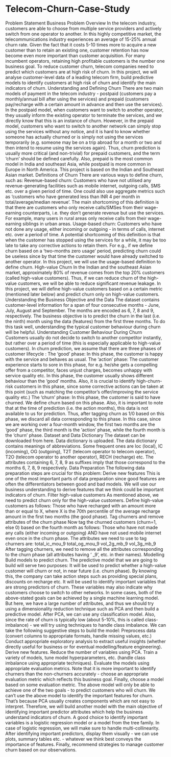 # Telecom-Churn-Case-Study
Problem Statement Business Problem Overview In the telecom industry, customers are able to choose from multiple service providers and actively switch from one operator to another. In this highly competitive market, the telecommunications industry experiences an average of 15-25% annual churn rate. Given the fact that it costs 5-10 times more to acquire a new customer than to retain an existing one, customer retention has now become even more important than customer acquisition.  For many incumbent operators, retaining high profitable customers is the number one business goal.  To reduce customer churn, telecom companies need to predict which customers are at high risk of churn.  In this project, we will analyse customer-level data of a leading telecom firm, build predictive models to identify customers at high risk of churn and identify the main indicators of churn.  Understanding and Defining Churn There are two main models of payment in the telecom industry - postpaid (customers pay a monthly/annual bill after using the services) and prepaid (customers pay/recharge with a certain amount in advance and then use the services).  In the postpaid model, when customers want to switch to another operator, they usually inform the existing operator to terminate the services, and we directly know that this is an instance of churn.  However, in the prepaid model, customers who want to switch to another network can simply stop using the services without any notice, and it is hard to know whether someone has actually churned or is simply not using the services temporarily (e.g. someone may be on a trip abroad for a month or two and then intend to resume using the services again).  Thus, churn prediction is usually more critical (and non-trivial) for prepaid customers, and the term ‘churn’ should be defined carefully. Also, prepaid is the most common model in India and southeast Asia, while postpaid is more common in Europe in North America.  This project is based on the Indian and Southeast Asian market.  Definitions of Churn There are various ways to define churn, such as:  Revenue-based churn: Customers who have not utilised any revenue-generating facilities such as mobile internet, outgoing calls, SMS etc. over a given period of time. One could also use aggregate metrics such as ‘customers who have generated less than INR 4 per month in total/average/median revenue’.  The main shortcoming of this definition is that there are customers who only receive calls/SMSes from their wage-earning counterparts, i.e. they don’t generate revenue but use the services. For example, many users in rural areas only receive calls from their wage-earning siblings in urban areas.  Usage-based churn: Customers who have not done any usage, either incoming or outgoing - in terms of calls, internet etc. over a period of time.  A potential shortcoming of this definition is that when the customer has stopped using the services for a while, it may be too late to take any corrective actions to retain them. For e.g., if we define churn based on a ‘two-months zero usage’ period, predicting churn could be useless since by that time the customer would have already switched to another operator.  In this project, we will use the usage-based definition to define churn.  High-value Churn In the Indian and the southeast Asian market, approximately 80% of revenue comes from the top 20% customers (called high-value customers). Thus, if we can reduce churn of the high-value customers, we will be able to reduce significant revenue leakage.  In this project, we will define high-value customers based on a certain metric (mentioned later below) and predict churn only on high-value customers.  Understanding the Business Objective and the Data The dataset contains customer-level information for a span of four consecutive months - June, July, August and September. The months are encoded as 6, 7, 8 and 9, respectively.  The business objective is to predict the churn in the last (i.e. the ninth) month using the data (features) from the first three months. To do this task well, understanding the typical customer behaviour during churn will be helpful.  Understanding Customer Behaviour During Churn Customers usually do not decide to switch to another competitor instantly, but rather over a period of time (this is especially applicable to high-value customers). In churn prediction, we assume that there are three phases of customer lifecycle :  The ‘good’ phase: In this phase, the customer is happy with the service and behaves as usual.  The ‘action’ phase: The customer experience starts to sore in this phase, for e.g. he/she gets a compelling offer from a competitor, faces unjust charges, becomes unhappy with service quality etc. In this phase, the customer usually shows different behaviour than the ‘good’ months. Also, it is crucial to identify high-churn-risk customers in this phase, since some corrective actions can be taken at this point (such as matching the competitor’s offer/improving the service quality etc.)  The ‘churn’ phase: In this phase, the customer is said to have churned. We define churn based on this phase. Also, it is important to note that at the time of prediction (i.e. the action months), this data is not available to us for prediction. Thus, after tagging churn as 1/0 based on this phase, we discard all data corresponding to this phase.  In this case, since we are working over a four-month window, the first two months are the ‘good’ phase, the third month is the ‘action’ phase, while the fourth month is the ‘churn’ phase.  Dataset and Data Dictionary The dataset can be downloaded from here.  Data dictionary is uploaded. The data dictionary contains meanings of abbreviations. Some frequent ones are loc (local), IC (incoming), OG (outgoing), T2T (telecom operator to telecom operator), T2O (telecom operator to another operator), RECH (recharge) etc.  The attributes containing 6, 7, 8, 9 as suffixes imply that those correspond to the months 6, 7, 8, 9 respectively.  Data Preparation The following data preparation steps are crucial for this problem:  Derive new features This is one of the most important parts of data preparation since good features are often the differentiators between good and bad models. We will use our business understanding to derive features that we think could be important indicators of churn.  Filter high-value customers As mentioned above, we need to predict churn only for the high-value customers. Define high-value customers as follows: Those who have recharged with an amount more than or equal to X, where X is the 70th percentile of the average recharge amount in the first two months (the good phase).  Tag churners and remove attributes of the churn phase Now tag the churned customers (churn=1, else 0) based on the fourth month as follows: Those who have not made any calls (either incoming or outgoing) AND have not used mobile internet even once in the churn phase. The attributes we need to use to tag churners are:  total_ic_mou_9 total_og_mou_9 vol_2g_mb_9 vol_3g_mb_9 After tagging churners, we need to remove all the attributes corresponding to the churn phase (all attributes having ‘ _9’, etc. in their names).  Modelling Build models to predict churn. The predictive model that we are going to build will serve two purposes:  It will be used to predict whether a high-value customer will churn or not, in near future (i.e. churn phase). By knowing this, the company can take action steps such as providing special plans, discounts on recharge etc.  It will be used to identify important variables that are strong predictors of churn. These variables may also indicate why customers choose to switch to other networks.  In some cases, both of the above-stated goals can be achieved by a single machine learning model. But here, we have a large number of attributes, and thus we should try using a dimensionality reduction technique such as PCA and then build a predictive model. After PCA, we can use any classification model.  Also, since the rate of churn is typically low (about 5-10%, this is called class-imbalance) - we will try using techniques to handle class imbalance.  We can take the following suggestive steps to build the model:  Preprocess data (convert columns to appropriate formats, handle missing values, etc.) Conduct appropriate exploratory analysis to extract useful insights (whether directly useful for business or for eventual modelling/feature engineering). Derive new features. Reduce the number of variables using PCA. Train a variety of models, tune model hyperparameters, etc. (handle class imbalance using appropriate techniques). Evaluate the models using appropriate evaluation metrics. Note that it is more important to identify churners than the non-churners accurately - choose an appropriate evaluation metric which reflects this business goal. Finally, choose a model based on some evaluation metric. The above model will only be able to achieve one of the two goals - to predict customers who will churn. We can’t use the above model to identify the important features for churn. That’s because PCA usually creates components which are not easy to interpret.  Therefore, we will build another model with the main objective of identifying important predictor attributes which help the business understand indicators of churn. A good choice to identify important variables is a logistic regression model or a model from the tree family. In case of logistic regression, we will make sure to handle multi-collinearity.  After identifying important predictors, display them visually - we can use plots, summary tables etc. - whatever we think best conveys the importance of features.  Finally, recommend strategies to manage customer churn based on our observations.
